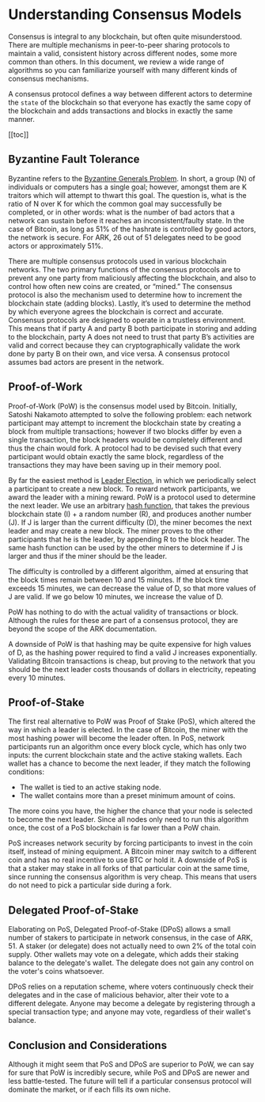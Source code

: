 # Understanding Consensus Models

Consensus is integral to any blockchain, but often quite misunderstood. There are multiple mechanisms in peer-to-peer sharing protocols to maintain a valid, consistent history across different nodes, some more common than others. In this document, we review a wide range of algorithms so you can familiarize yourself with many different kinds of consensus mechanisms.

A consensus protocol defines a way between different actors to determine the `state` of the blockchain so that everyone has exactly the same copy of the blockchain and adds transactions and blocks in exactly the same manner.

[[toc]]

## Byzantine Fault Tolerance

Byzantine refers to the [Byzantine Generals Problem](https://en.wikipedia.org/wiki/Byzantine_fault). In short, a group (N) of individuals or computers has a single goal; however, amongst them are K traitors which will attempt to thwart this goal. The question is, what is the ratio of N over K for which the common goal may successfully be completed, or in other words: what is the number of bad actors that a network can sustain before it reaches an inconsistent/faulty state. In the case of Bitcoin, as long as 51% of the hashrate is controlled by good actors, the network is secure. For ARK, 26 out of 51 delegates need to be good actors or approximately 51%.

There are multiple consensus protocols used in various blockchain networks. The two primary functions of the consensus protocols are to prevent any one party from maliciously affecting the blockchain, and also to control how often new coins are created, or “mined.” The consensus protocol is also the mechanism used to determine how to increment the blockchain state (adding blocks). Lastly, it’s used to determine the method by which everyone agrees the blockchain is correct and accurate. Consensus protocols are designed to operate in a trustless environment. This means that if party A and party B both participate in storing and adding to the blockchain, party A does not need to trust that party B’s activities are valid and correct because they can cryptographically validate the work done by party B on their own, and vice versa. A consensus protocol assumes bad actors are present in the network.

## Proof-of-Work

Proof-of-Work (PoW) is the consensus model used by Bitcoin. Initially, Satoshi Nakamoto attempted to solve the following problem: each network participant may attempt to increment the blockchain state by creating a block from multiple transactions; however if two blocks differ by even a single transaction, the block headers would be completely different and thus the chain would fork. A protocol had to be devised such that every participant would obtain exactly the same block, regardless of the transactions they may have been saving up in their memory pool.

By far the easiest method is [Leader Election](https://en.wikipedia.org/wiki/Leader_election), in which we periodically select a participant to create a new block. To reward network participants, we award the leader with a mining reward. PoW is a protocol used to determine the next leader. We use an arbitrary [hash function](https://en.wikipedia.org/wiki/Hash_function), that takes the previous blockchain state (I) + a random number (R), and produces another number (J). If J is larger than the current difficulty (D), the miner becomes the next leader and may create a new block. The miner proves to the other participants that he is the leader, by appending R to the block header. The same hash function can be used by the other miners to determine if J is larger and thus if the miner should be the leader.

The difficulty is controlled by a different algorithm, aimed at ensuring that the block times remain between 10 and 15 minutes. If the block time exceeds 15 minutes, we can decrease the value of D, so that more values of J are valid. If we go below 10 minutes, we increase the value of D.

PoW has nothing to do with the actual validity of transactions or block. Although the rules for these are part of a consensus protocol, they are beyond the scope of the ARK documentation.

A downside of PoW is that hashing may be quite expensive for high values of D, as the hashing power required to find a valid J increases exponentially. Validating Bitcoin transactions is cheap, but proving to the network that you should be the next leader costs thousands of dollars in electricity, repeating every 10 minutes.

## Proof-of-Stake

The first real alternative to PoW was Proof of Stake (PoS), which altered the way in which a leader is elected. In the case of Bitcoin, the miner with the most hashing power will become the leader often. In PoS, network participants run an algorithm once every block cycle, which has only two inputs: the current blockchain state and the active staking wallets. Each wallet has a chance to become the next leader, if they match the following conditions:

- The wallet is tied to an active staking node.
- The wallet contains more than a preset minimum amount of coins.

The more coins you have, the higher the chance that your node is selected to become the next leader. Since all nodes only need to run this algorithm once, the cost of a PoS blockchain is far lower than a PoW chain.

PoS increases network security by forcing participants to invest in the coin itself, instead of mining equipment. A Bitcoin miner may switch to a different coin and has no real incentive to use BTC or hold it. A downside of PoS is that a staker may stake in all forks of that particular coin at the same time, since running the consensus algorithm is very cheap. This means that users do not need to pick a particular side during a fork.

## Delegated Proof-of-Stake

Elaborating on PoS, Delegated Proof-of-Stake (DPoS) allows a small number of stakers to participate in network consensus, in the case of ARK, 51. A staker (or delegate) does not actually need to own 2% of the total coin supply. Other wallets may vote on a delegate, which adds their staking balance to the delegate's wallet. The delegate does not gain any control on the voter's coins whatsoever.

DPoS relies on a reputation scheme, where voters continuously check their delegates and in the case of malicious behavior, alter their vote to a different delegate. Anyone may become a delegate by registering through a special transaction type; and anyone may vote, regardless of their wallet's balance.

## Conclusion and Considerations

Although it might seem that PoS and DPoS are superior to PoW, we can say for sure that PoW is incredibly secure, while PoS and DPoS are newer and less battle-tested. The future will tell if a particular consensus protocol will dominate the market, or if each fills its own niche.
